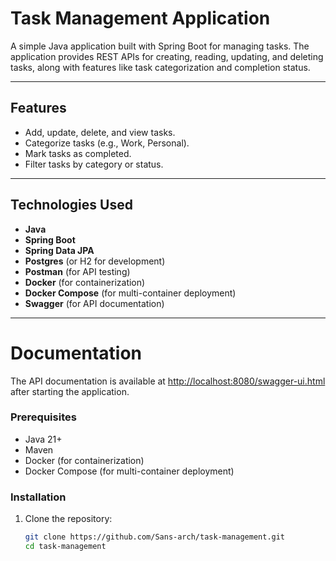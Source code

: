 # Task Management Application

A simple Java application built with Spring Boot for managing tasks. The application provides REST APIs for creating, reading, updating, and deleting tasks, along with features like task categorization and completion status.

---

## Features

- Add, update, delete, and view tasks.
- Categorize tasks (e.g., Work, Personal).
- Mark tasks as completed.
- Filter tasks by category or status.

---

## Technologies Used

- **Java**
- **Spring Boot**
- **Spring Data JPA**
- **Postgres** (or H2 for development)
- **Postman** (for API testing)
- **Docker** (for containerization)
- **Docker Compose** (for multi-container deployment)
- **Swagger** (for API documentation)

---

# Documentation

The API documentation is available at [http://localhost:8080/swagger-ui.html](http://localhost:8080/swagger-ui.html) after starting the application.

### Prerequisites

- Java 21+
- Maven
- Docker (for containerization)
- Docker Compose (for multi-container deployment)

### Installation

1. Clone the repository:
   ```bash
   git clone https://github.com/Sans-arch/task-management.git
   cd task-management

